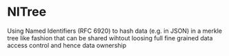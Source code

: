 # NITree
Using Named Identifiers (RFC 6920) to hash data (e.g. in JSON) in a merkle tree like fashion that can be shared wihtout loosing full fine grained data access control and hence data ownership
